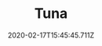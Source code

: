 ---
templateKey: blog-post
featuredpost: false
date: 2020-02-17T15:45:45.711Z
title: Tuna
description: A large fish that lives in the Beach.
note: 
sellPrice: 100
featuredimage: /img/Tuna.png
tags:
  - Beach
  - 6am – 7pm
  - Summer
  - Winter
  - Any
  - Beach Fish Bundle
  - Fish Taco
---